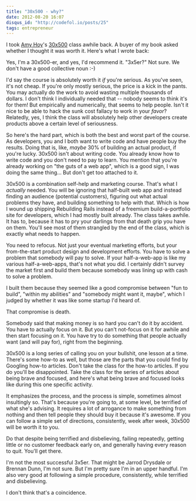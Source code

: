 ```yaml
---
title: "30x500 - why?"
date: 2012-08-20 16:07
disqus_id: "http://codefol.io/posts/25"
tags: entrepreneur
---
```

I took <a href="http://unicornfree.com">Amy Hoy</a>'s <a href="http://unicornfree.com/30x500/">30x500</a> class awhile back. A buyer of my book asked whether I thought it was worth it. Here's what I wrote back:

Yes, I'm a 30x500-er, and yes, I'd recommend it. "3x5er?" Not sure. We don't have a good collective noun :-)

I'd say the course is absolutely worth it *if* you're serious. As you've seen, it's not cheap. If you're only mostly serious, the price is a kick in the pants. You may actually do the work to avoid wasting multiple thousands of dollars. I don't think I individually needed that -- nobody seems to think it's for them! But empirically and numerically, that seems to help people. Isn't it nice to be able to hack the sunk cost fallacy to work in your *favor*? Relatedly, yes, I think the class will absolutely help other developers create products above a certain level of seriousness.

So here's the hard part, which is both the best and worst part of the course. As developers, you and I both want to write code and have people buy the results. Doing that is, like, *maybe* 30% of building an actual product, if you're lucky. 30x500 isn't about writing code. You already know how to write code and you don't need to pay to learn. You mention that you're already working on "the guts of a web app", which is a good sign, I was doing the same thing... But don't get too attached to it.

30x500 is a combination self-help and marketing course. That's what I *actually* needed. You will be ignoring that half-built web app and instead finding an audience (potential customers), figuring out what actual problems they have, and building something to help with that. Which is how I wound up shipping Rebuilding Rails instead of a freemium build-a-portfolio site for developers, which I had mostly built already. The class takes awhile. It has to, because it has to pry your darlings from that death grip you have on them. You'll see most of them strangled by the end of the class, which is exactly what needs to happen.

You need to refocus. Not just your eventual marketing efforts, but your from-the-start product design and development efforts. You have to solve a problem that somebody will pay to solve. If your half-a-web-app is like my various half-a-web-apps, that's not what you did. I certainly didn't survey the market first and build them because somebody was lining up with cash to solve a problem.

I built them because they seemed like a good compromise between "fun to build", "within my abilities" and "somebody might want it, maybe", which I judged by whether it was like some startup I'd heard of.

That compromise is death.

Somebody said that making money is so hard you can't do it by accident. You have to actually focus on it. But you can't not-focus on it for awhile and then start focusing on it. You have try to do something that people actually want (and will pay for), right from the beginning.

30x500 is a long series of calling you on your bullshit, one lesson at a time. There's some how-to as well, but those are the parts that you could find by Googling how-to articles. Don't take the class for the how-to articles. If you do you'll be disappointed. Take the class for the series of articles about being brave and focused, and here's what being brave and focused looks like during this one specific activity.

It emphasizes the process, and the process is simple, sometimes almost insultingly so. That's because you're going to, at some level, be terrified of what she's advising. It requires a lot of arrogance to make something from nothing and then tell people they should buy it because it's awesome. If you can follow a simple set of directions, consistently, week after week, 30x500 will be worth it to you.

Do that despite being terrified and disbelieving, failing repeatedly, getting little or no customer feedback early on, and generally having every reason to quit. You'll get there.

I'm not the most successful 3x5er. That might be Jarrod Drysdale or Brennan Dunn, I'm not sure. But I'm pretty sure I'm in an upper handful. I'm also very good at following a simple procedure, consistently, while terrified and disbelieving.

I don't think that's a coincidence.

